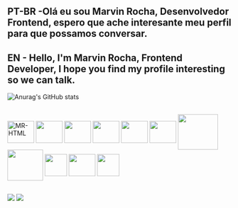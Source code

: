 ## PT-BR -Olá eu sou Marvin Rocha, Desenvolvedor Frontend, espero que ache interesante meu perfil para que possamos conversar.
## EN - Hello, I'm Marvin Rocha, Frontend Developer, I hope you find my profile interesting so we can talk.

![Anurag's GitHub stats](https://github-readme-stats.vercel.app/api?username=MarvinRo&show_icons=true&bg_color=0,000000,012e01,025d03&icon_color=04b406&title_color=04b406&text_color=5c5d5c&hide_border=true&ring_color=e4e4e4)

<div style="display: inline_block"><br>
  <img align="center" height="50" alt="MR-HTML" width="60"src="https://cdn.jsdelivr.net/gh/devicons/devicon@latest/icons/html5/html5-original.svg">
  <img align="center" height="50" width="60"src="https://cdn.jsdelivr.net/gh/devicons/devicon@latest/icons/css3/css3-original.svg">
  <img align="center" height="50" width="60"src="https://cdn.jsdelivr.net/gh/devicons/devicon@latest/icons/javascript/javascript-original.svg">
  <img align="center" height="50" width="60"src="https://cdn.jsdelivr.net/gh/devicons/devicon@latest/icons/react/react-original.svg">
  <img align="center" height="50" width="60"src="https://cdn.jsdelivr.net/gh/devicons/devicon@latest/icons/typescript/typescript-original.svg">
  <img align="center" height="50" width="60"src="https://cdn.jsdelivr.net/gh/devicons/devicon@latest/icons/tailwindcss/tailwindcss-original.svg">
  <img align="center" height="80" width="90"src="https://cdn.jsdelivr.net/gh/devicons/devicon@latest/icons/mysql/mysql-original-wordmark.svg">
  <img align="center" height="70" width="80"src="https://cdn.jsdelivr.net/gh/devicons/devicon@latest/icons/nodejs/nodejs-original-wordmark.svg">
  <img align="center" height="50" width=""src="https://cdn.jsdelivr.net/gh/devicons/devicon@latest/icons/antdesign/antdesign-original.svg">
  <img align="center" height="50" width="60"src="https://cdn.jsdelivr.net/gh/devicons/devicon@latest/icons/swagger/swagger-original.svg">
  <img align="center" height="50" width="50"src="https://img.icons8.com/?size=100&id=GaRO0SragvjM&format=png&color=ffffff">
  
  
</div>
  
  ##
 
<div> 
  <a href = "mailto:marvins.rocha@gmail.com"><img src="https://img.shields.io/badge/-Gmail-%23333?style=for-the-badge&logo=gmail&logoColor=white" target="_blank"></a>
  <a href="https://www.linkedin.com/in/marvin-rocha-84b28714a/" target="_blank"><img src="https://img.shields.io/badge/-LinkedIn-%230077B5?style=for-the-badge&logo=linkedin&logoColor=white" target="_blank"></a> 
</div>
